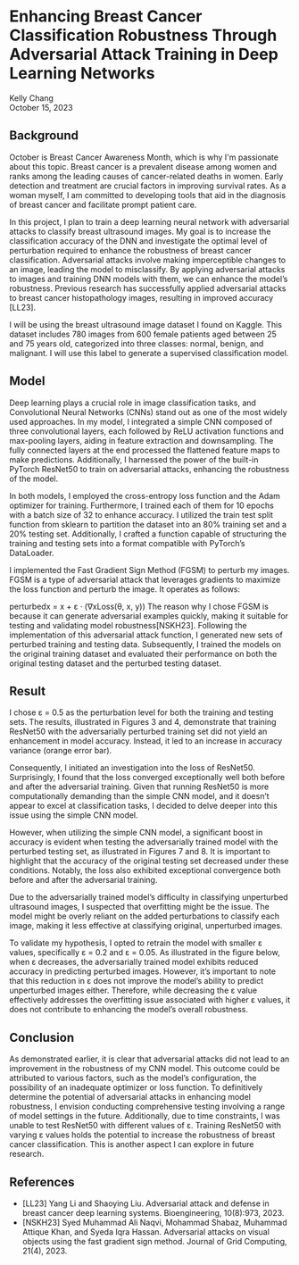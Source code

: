 # Enhancing Breast Cancer Classification Robustness Through Adversarial Attack Training in Deep Learning Networks
Kelly Chang  
October 15, 2023

## Background
October is Breast Cancer Awareness Month, which is why I'm passionate about this topic. Breast cancer is a prevalent disease among women and ranks among the leading causes of cancer-related deaths in women. Early detection and treatment are crucial factors in improving survival rates. As a woman myself, I am committed to developing tools that aid in the diagnosis of breast cancer and facilitate prompt patient care.

In this project, I plan to train a deep learning neural network with adversarial attacks to classify breast ultrasound images. My goal is to increase the classification accuracy of the DNN and investigate the optimal level of perturbation required to enhance the robustness of breast cancer classification. Adversarial attacks involve making imperceptible changes to an image, leading the model to misclassify. By applying adversarial attacks to images and training DNN models with them, we can enhance the model’s robustness. Previous research has successfully applied adversarial attacks to breast cancer histopathology images, resulting in improved accuracy [LL23].

I will be using the breast ultrasound image dataset I found on Kaggle. This dataset includes 780 images from 600 female patients aged between 25 and 75 years old, categorized into three classes: normal, benign, and malignant. I will use this label to generate a supervised classification model.

## Model
Deep learning plays a crucial role in image classification tasks, and Convolutional Neural Networks (CNNs) stand out as one of the most widely used approaches. In my model, I integrated a simple CNN composed of three convolutional layers, each followed by ReLU activation functions and max-pooling layers, aiding in feature extraction and downsampling. The fully connected layers at the end processed the flattened feature maps to make predictions. Additionally, I harnessed the power of the built-in PyTorch ResNet50 to train on adversarial attacks, enhancing the robustness of the model.

In both models, I employed the cross-entropy loss function and the Adam optimizer for training. Furthermore, I trained each of them for 10 epochs with a batch size of 32 to enhance accuracy. I utilized the train test split function from sklearn to partition the dataset into an 80% training set and a 20% testing set. Additionally, I crafted a function capable of structuring the training and testing sets into a format compatible with PyTorch’s DataLoader.

I implemented the Fast Gradient Sign Method (FGSM) to perturb my images. FGSM is a type of adversarial attack that leverages gradients to maximize the loss function and perturb the image. It operates as follows:

perturbedx = x + ε · (∇xLoss(θ, x, y))
The reason why I chose FGSM is because it can generate adversarial examples quickly, making it suitable for testing and validating model robustness[NSKH23]. Following the implementation of this adversarial attack function, I generated new sets of perturbed training and testing data. Subsequently, I trained the models on the original training dataset and evaluated their performance on both the original testing dataset and the perturbed testing dataset.

## Result
I chose ε = 0.5 as the perturbation level for both the training and testing sets. The results, illustrated in Figures 3 and 4, demonstrate that training ResNet50 with the adversarially perturbed training set did not yield an enhancement in model accuracy. Instead, it led to an increase in accuracy variance (orange error bar).

Consequently, I initiated an investigation into the loss of ResNet50. Surprisingly, I found that the loss converged exceptionally well both before and after the adversarial training. Given that running ResNet50 is more computationally demanding than the simple CNN model, and it doesn’t appear to excel at classification tasks, I decided to delve deeper into this issue using the simple CNN model.

However, when utilizing the simple CNN model, a significant boost in accuracy is evident when testing the adversarially trained model with the perturbed testing set, as illustrated in Figures 7 and 8. It is important to highlight that the accuracy of the original testing set decreased under these conditions. Notably, the loss also exhibited exceptional convergence both before and after the adversarial training.

Due to the adversarially trained model’s difficulty in classifying unperturbed ultrasound images, I suspected that overfitting might be the issue. The model might be overly reliant on the added perturbations to classify each image, making it less effective at classifying original, unperturbed images.

To validate my hypothesis, I opted to retrain the model with smaller ε values, specifically ε = 0.2 and ε = 0.05. As illustrated in the figure below, when ε decreases, the adversarially trained model exhibits reduced accuracy in predicting perturbed images. However, it’s important to note that this reduction in ε does not improve the model’s ability to predict unperturbed images either. Therefore, while decreasing the ε value effectively addresses the overfitting issue associated with higher ε values, it does not contribute to enhancing the model’s overall robustness.

## Conclusion
As demonstrated earlier, it is clear that adversarial attacks did not lead to an improvement in the robustness of my CNN model. This outcome could be attributed to various factors, such as the model’s configuration, the possibility of an inadequate optimizer or loss function. To definitively determine the potential of adversarial attacks in enhancing model robustness, I envision conducting comprehensive testing involving a range of model settings in the future. Additionally, due to time constraints, I was unable to test ResNet50 with different values of ε. Training ResNet50 with varying ε values holds the potential to increase the robustness of breast cancer classification. This is another aspect I can explore in future research.

## References
- [LL23] Yang Li and Shaoying Liu. Adversarial attack and defense in breast cancer deep learning systems. Bioengineering, 10(8):973, 2023.
- [NSKH23] Syed Muhammad Ali Naqvi, Mohammad Shabaz, Muhammad Attique Khan, and Syeda Iqra Hassan. Adversarial attacks on visual objects using the fast gradient sign method. Journal of Grid Computing, 21(4), 2023.
